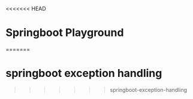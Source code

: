 <<<<<<< HEAD
# Springboot Playground
=======
# springboot exception handling
>>>>>>> springboot-exception-handling
